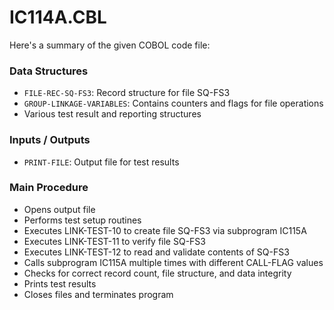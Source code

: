 # IC114A.CBL

Here's a summary of the given COBOL code file:

### Data Structures
- `FILE-REC-SQ-FS3`: Record structure for file SQ-FS3
- `GROUP-LINKAGE-VARIABLES`: Contains counters and flags for file operations
- Various test result and reporting structures

### Inputs / Outputs
- `PRINT-FILE`: Output file for test results

### Main Procedure
- Opens output file
- Performs test setup routines
- Executes LINK-TEST-10 to create file SQ-FS3 via subprogram IC115A
- Executes LINK-TEST-11 to verify file SQ-FS3
- Executes LINK-TEST-12 to read and validate contents of SQ-FS3
- Calls subprogram IC115A multiple times with different CALL-FLAG values
- Checks for correct record count, file structure, and data integrity
- Prints test results
- Closes files and terminates program